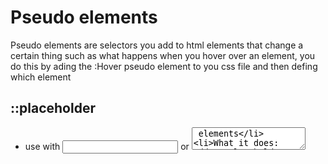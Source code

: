 # Pseudo elements

Pseudo elements are selectors you add to html elements that change a certain thing such as what happens when you hover over an element, you do this by ading the :Hover pseudo element to you css file and then defing which element

## ::placeholder

- use with <input> or <textarea> elements
- What it does: adds a placeholder text such as "Type here: " to a textbox, this text will disapear as soon as the user starts typing

## ::Before

- Use with any body html elements
- whatever styling you add here will add this before the html element specified such as: 
>::Before selects here
>Selected content/ Selected <div>

## ::After

- Use with any body html elements
- whatever styling you add here will add this before the html element specified such as: 
>Selected content/ Selected <div>
>::After selects here

## ::First-letter and ::First-line

### ::First-letter
- ::first-letter does exactally what is says, it selects the first letter of the <p>, <h1> <h2>, etc...

### ::First-line
- ::first-line also does exactally what is says, it selects the first line of content in a: <p>, <h1> <h2>... tag

## ::file-selector-button

- Use with <input> element with this specificaly: <input type="file" id="fileUpload">, you reference it with: 'class or element e.g: input'[type=file]::file-selector-button

## ::selection

- the ::selection pseudo element effects text when its highlighted, it also affecs images and other html elements

## Sources

* Mozilla: developer.mozilla.org/en-US/docs/Web/CSS/Pseudo-elements

# pseudo classes

## :hover

- effects elements when hovered over with a curser, this is good for ux

## :active

- effects elements that have been activated. e.g: Clicked on, an <input> that is being typed in

## :visited

- effects <a> tags that have been clicked on

## :link

- effects <a> tags that haven't been clicked on
